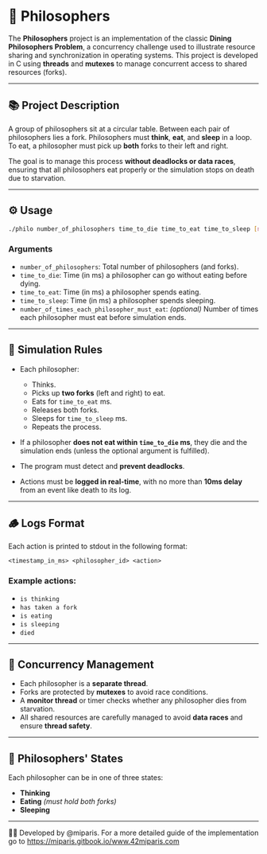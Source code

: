 
# 🧠 Philosophers

The **Philosophers** project is an implementation of the classic **Dining Philosophers Problem**, a concurrency challenge used to illustrate resource sharing and synchronization in operating systems. This project is developed in C using **threads** and **mutexes** to manage concurrent access to shared resources (forks).

---

## 📚 Project Description

A group of philosophers sit at a circular table. Between each pair of philosophers lies a fork. Philosophers must **think**, **eat**, and **sleep** in a loop. To eat, a philosopher must pick up **both** forks to their left and right.

The goal is to manage this process **without deadlocks or data races**, ensuring that all philosophers eat properly or the simulation stops on death due to starvation.

---

## ⚙️ Usage

```bash
./philo number_of_philosophers time_to_die time_to_eat time_to_sleep [number_of_times_each_philosopher_must_eat]

```

### Arguments

- `number_of_philosophers`: Total number of philosophers (and forks).
- `time_to_die`: Time (in ms) a philosopher can go without eating before dying.
- `time_to_eat`: Time (in ms) a philosopher spends eating.
- `time_to_sleep`: Time (in ms) a philosopher spends sleeping.
- `number_of_times_each_philosopher_must_eat`: *(optional)* Number of times each philosopher must eat before simulation ends.

---

## 🔄 Simulation Rules

- Each philosopher:
  - Thinks.
  - Picks up **two forks** (left and right) to eat.
  - Eats for `time_to_eat` ms.
  - Releases both forks.
  - Sleeps for `time_to_sleep` ms.
  - Repeats the process.

- If a philosopher **does not eat within `time_to_die` ms**, they die and the simulation ends (unless the optional argument is fulfilled).
- The program must detect and **prevent deadlocks**.
- Actions must be **logged in real-time**, with no more than **10ms delay** from an event like death to its log.

---

## 🪵 Logs Format

Each action is printed to stdout in the following format:

```
<timestamp_in_ms> <philosopher_id> <action>
```

### Example actions:

- `is thinking`
- `has taken a fork`
- `is eating`
- `is sleeping`
- `died`

---

## 🧵 Concurrency Management

- Each philosopher is a **separate thread**.
- Forks are protected by **mutexes** to avoid race conditions.
- A **monitor thread** or timer checks whether any philosopher dies from starvation.
- All shared resources are carefully managed to avoid **data races** and ensure **thread safety**.

---

## 🧠 Philosophers' States

Each philosopher can be in one of three states:
- **Thinking**
- **Eating** *(must hold both forks)*
- **Sleeping**

---
👨‍💻 Developed by @miparis. For a more detailed guide of the implementation go to https://miparis.gitbook.io/www.42miparis.com
